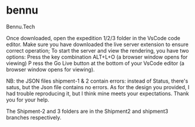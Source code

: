 # bennu
Bennu.Tech  

Once downloaded, open the expedition 1/2/3 folder in the VsCode code editor. 
Make sure you have downloaded the live server extension to ensure correct operation; 
To start the server and view the rendering, you have two options: 
Press the key combination ALT+L+O (a browser window opens for viewing) P
ress the Go Live button at the bottom of your VsCode editor (a browser window opens for viewing).

NB: the JSON files shipment-1 & 2 contain errors: instead of Status, there's satus, 
but the Json file contains no errors. As for the design you provided, 
I had trouble reproducing it, but I think mine meets your expectations. Thank you for your help. 

The Shipment-2 and 3 folders are in the Shipment2 and shipment3 branches respectively.
